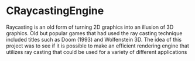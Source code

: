 # CRaycastingEngine
Raycasting is an old form of turning 2D graphics into an illusion of 3D graphics. Old but popular games that had used the ray casting technique included titles such as Doom (1993) and Wolfenstein 3D. The idea of this project was to see if it is possible to make an efficient rendering engine that utilizes ray casting that could be used for a variety of different applications
